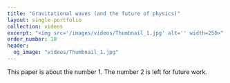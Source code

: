```yaml
---
title: "Gravitational waves (and the future of physics)"
layout: single-portfolio
collection: videos
excerpt: "<img src='/images/videos/Thumbnail_1.jpg' alt='' width=250>"
order_number: 10
header: 
  og_image: "videos/Thumbnail_1.jpg"
---
```


This paper is about the number 1. The number 2 is left for future work.